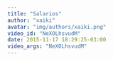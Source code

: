 ```yaml
---
title: "Salarios"
author: "xaiki"
avatar: "img/authors/xaiki.png"
video_id: "NeXOLhsvudM"
date: 2015-11-17 18:29:25-03:00
video_args: "NeXOLhsvudM"
---
```

